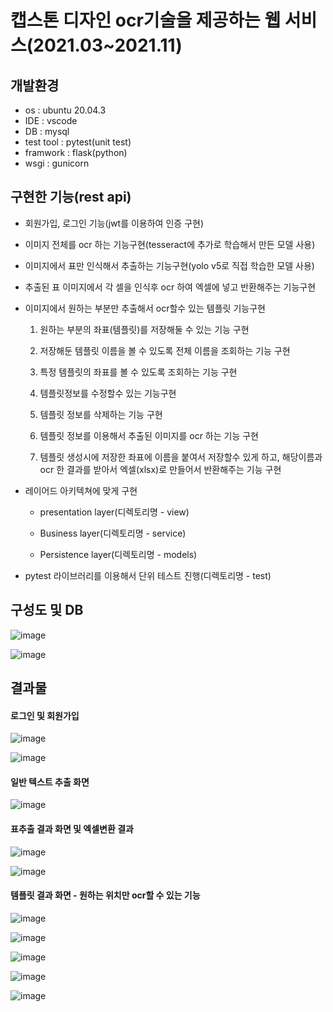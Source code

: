 # 캡스톤 디자인 ocr기술을 제공하는 웹 서비스(2021.03~2021.11)

## 개발환경

- os : ubuntu 20.04.3
- IDE : vscode
- DB : mysql
- test tool : pytest(unit test)
- framwork : flask(python)
- wsgi : gunicorn

## 구현한 기능(rest api)

- 회원가입, 로그인 기능(jwt를 이용하여 인증 구현)

- 이미지 전체를 ocr 하는 기능구현(tesseract에 추가로 학습해서 만든 모델 사용)

- 이미지에서 표만 인식해서 추출하는 기능구현(yolo v5로 직접 학습한 모델 사용)

- 추출된 표 이미지에서 각 셀을 인식후 ocr 하여 엑셀에 넣고 반환해주는 기능구현

- 이미지에서 원하는 부분만 추출해서 ocr할수 있는 템플릿 기능구현

  1. 원하는 부분의 좌표(템플릿)를 저장해둘 수 있는 기능 구현

  2. 저장해둔 템플릿 이름을 볼 수 있도록 전체 이름을 조회하는 기능 구현

  3. 특정 템플릿의 좌표를 볼 수 있도록 조회하는 기능 구현

  4. 템플릿정보를 수정할수 있는 기능구현

  5. 템플릿 정보를 삭제하는 기능 구현

  6. 템플릿 정보를 이용해서 추출된 이미지를 ocr 하는 기능 구현

  7. 템플릿 생성시에 저장한 좌표에 이름을 붙여서 저장할수 있게 하고, 해당이름과 ocr 한 결과를 받아서 엑셀(xlsx)로 만들어서 반환해주는 기능 구현

- 레이어드 아키텍쳐에 맞게 구현

  - presentation layer(디렉토리명 - view)

  - Business layer(디렉토리명 - service)

  - Persistence layer(디렉토리명 - models)

- pytest 라이브러리를 이용해서 단위 테스트 진행(디렉토리명 - test)


## 구성도 및 DB

![image](https://user-images.githubusercontent.com/56991244/164123085-4c1aa446-0c3b-4837-b378-3dd99589d91f.png)

![image](https://user-images.githubusercontent.com/56991244/164123092-da301840-8a46-470b-b58b-350af0f063ea.png)


## 결과물

#### 로그인 및 회원가입

![image](https://user-images.githubusercontent.com/56991244/164123114-75522a4a-cf88-432f-be97-66f26f38c625.png)

![image](https://user-images.githubusercontent.com/56991244/164123124-e6f6af02-fa3c-4160-9df1-845d7d53dbf9.png)


#### 일반 텍스트 추출 화면

![image](https://user-images.githubusercontent.com/56991244/164123151-d473fb81-345a-4a50-9dee-69b048f64a9e.png)

#### 표추출 결과 화면 및 엑셀변환 결과

![image](https://user-images.githubusercontent.com/56991244/164123184-f6e1c589-0e58-4165-8285-ef3391423ec6.png)

![image](https://user-images.githubusercontent.com/56991244/164123194-c6bbf43b-62f7-430c-a8fc-8a28f6d61a64.png)


#### 템플릿 결과 화면 - 원하는 위치만 ocr할 수 있는 기능

![image](https://user-images.githubusercontent.com/56991244/164123244-b99db808-b94f-4a33-8de3-94cddcfdff15.png)

![image](https://user-images.githubusercontent.com/56991244/164123250-65e31f9f-fc73-45a7-b2ec-a4e579f94fa3.png)

![image](https://user-images.githubusercontent.com/56991244/164123263-a42ca39d-b44b-40f3-8eb3-6e097d67ab77.png)

![image](https://user-images.githubusercontent.com/56991244/164123272-b466b36d-6aa5-443a-8ebe-a2759c5dae9f.png)

![image](https://user-images.githubusercontent.com/56991244/164123277-5e8f7625-216b-4c14-9c5e-bb1eeab90b0b.png)

